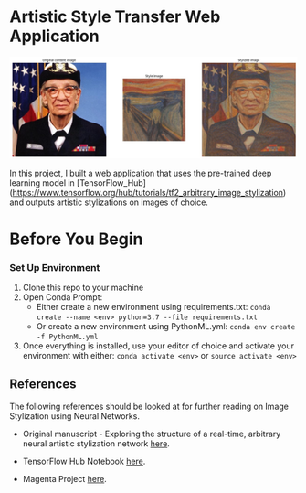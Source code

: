 # Artistic Style Transfer Web Application

![grace_hopper_styled](static/images/examples/readme.jpg)

In this project, I built a web application that uses the pre-trained deep learning model in [TensorFlow_Hub] (https://www.tensorflow.org/hub/tutorials/tf2_arbitrary_image_stylization) and outputs artistic stylizations on images of choice.

# Before You Begin

### Set Up Environment

1.  Clone this repo to your machine
2.  Open Conda Prompt:
    - Either create a new environment using requirements.txt:
      `conda create --name <env> python=3.7 --file requirements.txt`  
    - Or create a new environment using PythonML.yml:
      `conda env create -f PythonML.yml`
3.  Once everything is installed, use your editor of choice and activate your environment with either:
    `conda activate <env>` or `source activate <env>`


## References

The following references should be looked at for further reading on Image Stylization using Neural Networks.


* Original manuscript - Exploring the structure of a real-time, arbitrary neural artistic stylization network [here](https://arxiv.org/abs/1705.06830).

* TensorFlow Hub Notebook [here](https://www.tensorflow.org/hub/tutorials/tf2_arbitrary_image_stylization).

* Magenta Project [here](https://github.com/magenta/magenta/tree/master/magenta/models/arbitrary_image_stylization).




